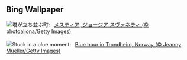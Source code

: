## Bing Wallpaper
![](https://www.bing.com/th?id=OHR.SnowySvaneti_JA-JP2274619860_UHD.jpg&w=1000)塔が立ち並ぶ町:&nbsp;&ensp;[メスティア, ジョージア スヴァネティ (© photoaliona/Getty Images)](https://www.bing.com/th?id=OHR.SnowySvaneti_JA-JP2274619860_UHD.jpg)
<br><br/>
![](https://www.bing.com/th?id=OHR.BlueNorway_EN-GB4715422563_UHD.jpg&w=1000)Stuck in a blue moment:&nbsp;&ensp;[Blue hour in Trondheim, Norway (© Jeanny Mueller/Getty Images)](https://www.bing.com/th?id=OHR.BlueNorway_EN-GB4715422563_UHD.jpg)
<br><br/>
